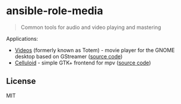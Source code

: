 # ansible-role-media

> Common tools for audio and video playing and mastering

Applications:

- [Videos](https://wiki.gnome.org/Apps/Videos) (formerly known as Totem) - movie player for the GNOME desktop based on
  GStreamer ([source code](https://gitlab.gnome.org/GNOME/totem))
- [Celluloid](https://celluloid-player.github.io/) - simple GTK+ frontend for mpv
  ([source code](https://github.com/celluloid-player/celluloid))

## License

MIT
